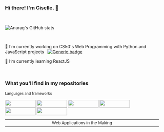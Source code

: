 ### Hi there! I'm Giselle. 👋

<br>

![Anurag's GitHub stats](https://github-readme-stats.vercel.app/api?username=gisellepbn&show_icons=true&theme=radical&include_all_commits=true&count_private=true)

<br>

🔭 I’m currently working on CS50's Web Programming with Python and JavaScript projects &nbsp; [![Generic badge](https://img.shields.io/badge/HarvardX-EdX-<COLOR>.svg)](https://shields.io/)

🌱 I’m currently learning ReactJS

<br>

### What you'll find in my repositories

<sub>Languages and frameworks</sub><br>

<img align="left" width="100" height="25" src="https://img.shields.io/badge/-Html5-e34c26?style=for-the-badge&labelColor=black&logo=HTML5&logoColor=e34c26">

<img align="left" width="100" height="25" src="https://img.shields.io/badge/-CSS3-264de4?style=for-the-badge&labelColor=black&logo=CSS3&logoColor=264de4">


<img align="left" width="100" height="25" src="https://img.shields.io/badge/-SASS-c69?style=for-the-badge&labelColor=black&logo=sass&logoColor=c69">

<img align="left" width="100" height="25" src="https://img.shields.io/badge/-JavaScript-f7df1e?style=for-the-badge&labelColor=black&logo=JavaScript&logoColor=f7df1e">

<img align="left" width="100" height="25" src="https://img.shields.io/badge/-Python-306998?style=for-the-badge&labelColor=black&logo=python&logoColor=FFD43B">

<img align="left" width="100" height="25" src="https://img.shields.io/badge/-Django-4b982c?style=for-the-badge&labelColor=black&logo=django&logoColor=4b982c">  




<br>


&nbsp;

<div align="center">
<table>
<tbody>
<td align="center">
<img width="2000" height="0"><br>
<sub>Web Applications in the Making</sub><br>
<img width="2000" height="0">
</td>
</tbody>
</table>
</div>









<!--
**gisellepbn/gisellepbn** is a ✨ _special_ ✨ repository because its `README.md` (this file) appears on your GitHub profile.

Here are some ideas to get you started:

- 🔭 I’m currently working on ...
- 🌱 I’m currently learning ...
- 👯 I’m looking to collaborate on ...
- 🤔 I’m looking for help with ...
- 💬 Ask me about ...
- 📫 How to reach me: ...
- 😄 Pronouns: ...
- ⚡ Fun fact: ...
-->

